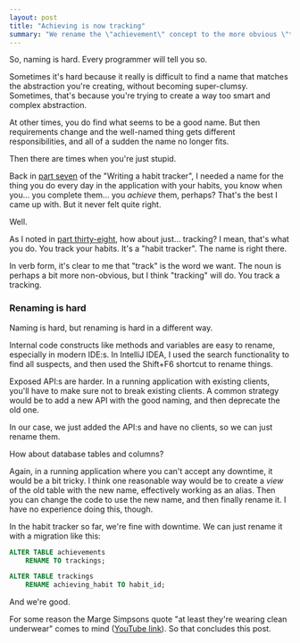 ```yaml
---
layout: post
title: "Achieving is now tracking"
summary: "We rename the \"achievement\" concept to the more obvious \"tracking\", and discuss why it is sometimes difficult to name and rename things. At least we're wearing clean underwear."
---
```

So, naming is hard. Every programmer will tell you so. 

Sometimes it's hard because it really is difficult to find a name that matches the abstraction you're creating, without becoming super-clumsy. Sometimes, that's because you're trying to create a way too smart and complex abstraction. 

At other times, you do find what seems to be a good name. But then requirements change and the well-named thing gets different responsibilities, and all of a sudden the name no longer fits.  

Then there are times when you're just stupid.

Back in [part seven](/2023/01/07/habit-tracker-achievements.html) of the "Writing a habit tracker", I needed a name for the thing you do every day in the application with your habits, you know when you... you complete them... you _achieve_ them, perhaps? That's the best I came up with. But it never felt quite right. 

Well.

As I noted in [part thirty-eight](/2023/02/23/finish-up-the-api.html), how about just... tracking? I mean, that's what you do. You track your habits. It's a "habit tracker". The name is right there. 

In verb form, it's clear to me that "track" is the word we want. The noun is perhaps a bit more non-obvious, but I think "tracking" will do. You track a tracking. 

### Renaming is hard

Naming is hard, but renaming is hard in a different way.

Internal code constructs like methods and variables are easy to rename, especially in modern IDE:s. In IntelliJ IDEA, I used the search functionality to find all suspects, and then used the Shift+F6 shortcut to rename things. 

Exposed API:s are harder. In a running application with existing clients, you'll have to make sure not to break existing clients. A common strategy would be to add a new API with the good naming, and then deprecate the old one.  

In our case, we just added the API:s and have no clients, so we can just rename them.

How about database tables and columns? 

Again, in a running application where you can't accept any downtime, it would be a bit tricky. I think one reasonable way would be to create a _view_ of the old table with the new name, effectively working as an alias. Then you can change the code to use the new name, and then finally rename it. I have no experience doing this, though. 

In the habit tracker so far, we're fine with downtime. We can just rename it with a migration like this:

```sql
ALTER TABLE achievements
    RENAME TO trackings;

ALTER TABLE trackings
    RENAME achieving_habit TO habit_id;
```

And we're good. 

For some reason the Marge Simpsons quote "at least they're wearing clean underwear" comes to mind ([YouTube link](https://www.youtube.com/watch?v=jHkhexAQXLA)). So that concludes this post. 
